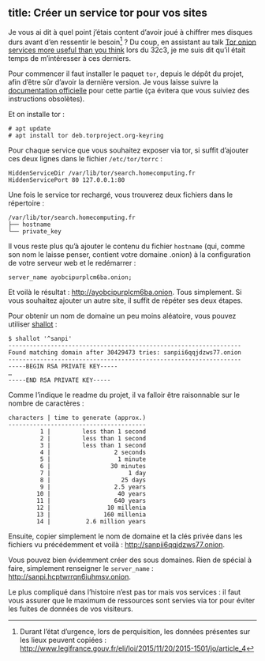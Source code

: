 title: Créer un service tor pour vos sites
---

Je vous ai dit à quel point j’étais content d’avoir joué à chiffrer mes disques
durs avant d’en ressentir le besoin[^1] ? Du coup, en assistant au talk
[Tor onion services more useful than you
think](https://media.ccc.de/v/32c3-7322-tor_onion_services_more_useful_than_you_think)
lors du 32c3, je me suis dit qu’il était temps de m’intéresser à ces derniers.

Pour commencer il faut installer le paquet `tor`, depuis le dépôt du projet,
afin d’être sûr d’avoir la dernière version. Je vous laisse suivre la
[documentation officielle](https://www.torproject.org/docs/debian.html.en) pour
cette partie (ça évitera que vous suiviez des instructions obsolètes).

Et on installe tor :

```
# apt update
# apt install tor deb.torproject.org-keyring
```

Pour chaque service que vous souhaitez exposer via tor, si suffit d’ajouter ces
deux lignes dans le fichier `/etc/tor/torrc` :

```
HiddenServiceDir /var/lib/tor/search.homecomputing.fr
HiddenServicePort 80 127.0.0.1:80
```

Une fois le service tor rechargé, vous trouverez deux fichiers dans le
répertoire :

```
/var/lib/tor/search.homecomputing.fr
├── hostname
└── private_key
```

Il vous reste plus qu’à ajouter le contenu du fichier `hostname` (qui, comme son
nom le laisse penser, contient votre domaine .onion) à la configuration de votre
serveur web et le redémarrer :

```
server_name ayobcipurplcm6ba.onion;
```

Et voilà le résultat : <http://ayobcipurplcm6ba.onion>. Tous simplement. Si vous
souhaitez ajouter un autre site, il suffit de répéter ses deux étapes.

Pour obtenir un nom de domaine un peu moins aléatoire, vous pouvez utiliser
[shallot](https://github.com/katmagic/Shallot) :

```
$ shallot '^sanpi'
------------------------------------------------------------------
Found matching domain after 30429473 tries: sanpii6qqjdzws77.onion
------------------------------------------------------------------
-----BEGIN RSA PRIVATE KEY-----
…
-----END RSA PRIVATE KEY-----
```

Comme l’indique le readme du projet, il va falloir être raisonnable sur le
nombre de caractères :

```
characters | time to generate (approx.)
---------------------------------------
         1 |         less than 1 second
         2 |         less than 1 second
         3 |         less than 1 second
         4 |                  2 seconds
         5 |                   1 minute
         6 |                 30 minutes
         7 |                      1 day
         8 |                    25 days
         9 |                  2.5 years
        10 |                   40 years
        11 |                  640 years
        12 |                10 millenia
        13 |               160 millenia
        14 |          2.6 million years
```

Ensuite, copier simplement le nom de domaine et la clés privée dans les fichiers
vu précédemment et voilà : <http://sanpii6qqjdzws77.onion>.

Vous pouvez bien évidemment créer des sous domaines. Rien de spécial à faire,
simplement renseigner le `server_name` : <http://sanpi.hcptwrrqn6iuhmsv.onion>.

Le plus compliqué dans l’histoire n’est pas tor mais vos services : il faut vous
assurer que le maximum de ressources sont servies via tor pour éviter les fuites
de données de vos visiteurs.

[^1]: Durant l’état d’urgence, lors de perquisition, les données présentes sur
  les lieux peuvent copiées :
  <http://www.legifrance.gouv.fr/eli/loi/2015/11/20/2015-1501/jo/article_4>
